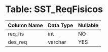 # Table: SST_ReqFisicos

| Column Name | Data Type | Nullable |
|-------------|-----------|----------|
| req_fis | int | NO |
| des_req | varchar | YES |
